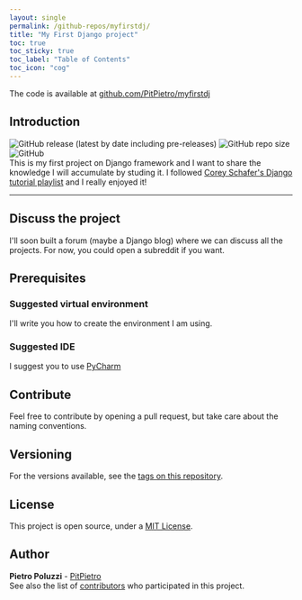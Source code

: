```yaml
---
layout: single
permalink: /github-repos/myfirstdj/
title: "My First Django project"
toc: true
toc_sticky: true
toc_label: "Table of Contents"
toc_icon: "cog"
---
```


The code is available at [github.com/PitPietro/myfirstdj](https://github.com/PitPietro/myfirstdj)

## Introduction
![GitHub release (latest by date including pre-releases)](https://img.shields.io/github/v/release/PitPietro/myfirstdj?include_prereleases)
![GitHub repo size](https://img.shields.io/github/repo-size/PitPietro/myfirstdj)
![GitHub](https://img.shields.io/github/license/PitPietro/myfirstdj)
<br>This is my first project on Django framework and I want to share the knowledge I will accumulate by studing it. I followed [Corey Schafer's Django tutorial playlist](https://www.youtube.com/watch?v=UmljXZIypDc&list=PL-osiE80TeTtoQCKZ03TU5fNfx2UY6U4p) and I really enjoyed it!

<hr>

## Discuss the project
I'll soon built a forum (maybe a Django blog) where we can discuss all the projects. For now, you could open a subreddit if you want. 

## Prerequisites

### Suggested virtual environment
I'll write you how to create the environment I am using.

### Suggested IDE
I suggest you to use [PyCharm](https://www.jetbrains.com/pycharm/)

## Contribute
Feel free to contribute by opening a pull request, but take care about the naming conventions.
## Versioning
For the versions available, see the [tags on this repository](https://github.com/PitPietro/myfirstdj/tags).

## License
This project is open source, under a [MIT License](LICENSE).

## Author
**Pietro Poluzzi** - [PitPietro](https://github.com/PitPietro)
<br>See also the list of [contributors](https://github.com/PitPietro/myfirstdj/contributors) who participated in this project.
